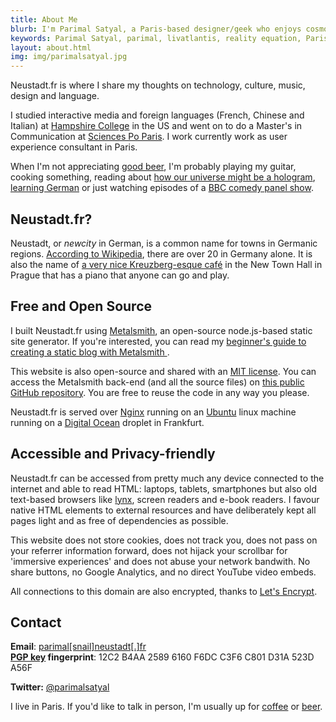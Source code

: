 ```yaml
---
title: About Me
blurb: I'm Parimal Satyal, a Paris-based designer/geek who enjoys cosmology, dark beer, the open internet, metal music and foreign languages.
keywords: Parimal Satyal, parimal, livatlantis, reality equation, Paris, UX designer
layout: about.html
img: img/parimalsatyal.jpg
---
```


Neustadt.fr is where I share my thoughts on technology, culture, music, design and language.

I studied interactive media and foreign languages (French, Chinese and Italian) at [Hampshire College](http://hampshire.edu) in the US and went on to do a Master's in Communication at [Sciences Po Paris](http://sciencespo.fr). I work currently work as user experience consultant in Paris.

When I'm not appreciating [good beer](http://www.schneider-weisse.de/index.php?lang=en&tpl=brauerei.spezialitaeten.eisbock), I'm probably playing my guitar, cooking something, reading about [how our universe might be a hologram](https://www.youtube.com/watch?v=2DIl3Hfh9tY), [learning German](/essays/teaching-myself-german/) or just watching episodes of a [BBC comedy panel show](http://www.bbc.co.uk/programmes/b007r3n8).

## Neustadt.fr?

Neustadt, or *newcity* in German, is a common name for towns in Germanic regions. [According to Wikipedia](https://fr.wikipedia.org/wiki/Neustadt), there are over 20 in Germany alone. It is also the name of [a very nice Kreuzberg-esque café](http://www.cafeneustadt.cz/) in the New Town Hall in Prague that has a piano that anyone can go and play. 

## Free and Open Source

I built Neustadt.fr using [Metalsmith](https://github.com/metalsmith/metalsmith), an open-source node.js-based static site generator. If you're interested, you can read my [beginner's guide to creating a static blog with Metalsmith ](https://neustadt.fr/essays/crafting-a-simple-blog-with-metalsmith/).

This website is also open-source and shared with an [MIT license](https://opensource.org/licenses/MIT). You can access the Metalsmith back-end (and all the source files) on [this public GitHub repository](https://github.com/parimalsatyal/neustadt.fr-metalsmith). You are free to reuse the code in any way you please.

Neustadt.fr is served over [Nginx](https://nginx.org) running on an [Ubuntu](https://ubuntu.com) linux machine running on a [Digital Ocean](https://www.digitalocean.com/) droplet in Frankfurt.

## Accessible and Privacy-friendly

Neustadt.fr can be accessed from pretty much any device connected to the internet and able to read HTML: laptops, tablets, smartphones but also old text-based browsers like [lynx](http://lynx.isc.org/), screen readers and e-book readers. I favour native HTML elements to external resources and have deliberately kept all pages light and as free of dependencies as possible. 

This website does not store cookies, does not track you, does not pass on your referrer information forward, does not hijack your scrollbar for 'immersive experiences' and does not abuse your network bandwith. No share buttons, no Google Analytics, and no direct YouTube video embeds.

All connections to this domain are also encrypted, thanks to [Let's Encrypt](https://letsencrypt.org/).


## Contact

**Email**:
<a href="mailto:parimal[snail]neustadt[.]fr">parimal[snail]neustadt[.]fr</a> <br />
**[PGP key](/resc/523DA56F.asc) fingerprint**: 12C2 B4AA 2589 6160 F6DC C3F6 C801 D31A 523D A56F <br />

**Twitter:** [@parimalsatyal](https://twitter.com/parimalsatyal)

I live in Paris. If you'd like to talk in person, I'm usually up for [coffee](http://stradacafe.fr) or [beer](https://www.wunderbar-paris.com/). 

